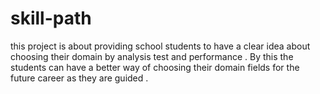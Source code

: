 # skill-path
this project is about providing school students to have a clear idea about choosing their domain by analysis test and performance . By this the students can have a better way of choosing their domain fields for the future career as they are guided .
